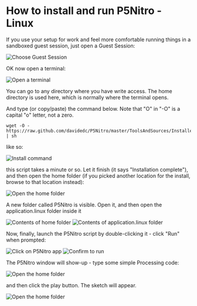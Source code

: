 How to install and run P5Nitro - Linux
==============================

If you use your setup for work and feel more comfortable running things in a sandboxed guest session, just open a Guest Session:

![Choose Guest Session](https://github.com/davidedc/P5Nitro/raw/master/Docs/Screenshots%20of%20linux%20installation/Screen%20shot%202011-08-14%20at%2013.34.44.png)

OK now open a terminal:

![Open a terminal](https://github.com/davidedc/P5Nitro/raw/master/Docs/Screenshots%20of%20linux%20installation/Screen%20shot%202011-08-14%20at%2013.35.35.png)

You can go to any directory where you have write access. The home directory is used here, which is normally where the terminal opens.

And type (or copy/paste) the command below. Note that "O" in "-O" is a capital "o" letter, not a zero.

	wget -O - https://raw.github.com/davidedc/P5Nitro/master/ToolsAndSources/Installer/P5NitroInstallerLinux.sh | sh

like so:

![Install command](https://github.com/davidedc/P5Nitro/raw/master/Docs/Screenshots%20of%20linux%20installation/Screen%20shot%202011-08-14%20at%2013.39.30.png)

this script takes a minute or so. Let it finish (it says "Installation complete"), and then open the home folder (if you picked another location for the install, browse to that location instead):

![Open the home folder](https://github.com/davidedc/P5Nitro/raw/master/Docs/Screenshots%20of%20linux%20installation/Screen%20shot%202011-08-14%20at%2013.42.52.png)

A new folder called P5Nitro is visible. Open it, and then open the application.linux folder inside it

![Contents of home folder](https://github.com/davidedc/P5Nitro/raw/master/Docs/Screenshots%20of%20linux%20installation/Screen%20shot%202011-08-14%20at%2013.43.21.png)
![Contents of application.linux folder](https://github.com/davidedc/P5Nitro/raw/master/Docs/Screenshots%20of%20linux%20installation/Screen%20shot%202011-08-14%20at%2013.43.42.png)

Now, finally, launch the P5Nitro script by double-clicking it - click "Run" when prompted:

![Click on P5Nitro app](https://github.com/davidedc/P5Nitro/raw/master/Docs/Screenshots%20of%20linux%20installation/Screen%20shot%202011-08-14%20at%2013.44.16.png)
![Confirm to run](https://github.com/davidedc/P5Nitro/raw/master/Docs/Screenshots%20of%20linux%20installation/Screen%20shot%202011-08-14%20at%2013.44.31.png)

The P5Nitro window will show-up - type some simple Processing code:

![Open the home folder](https://github.com/davidedc/P5Nitro/raw/master/Docs/Screenshots%20of%20linux%20installation/Screen%20shot%202011-08-14%20at%2013.45.30.png)

and then click the play button. The sketch will appear.

![Open the home folder](https://github.com/davidedc/P5Nitro/raw/master/Docs/Screenshots%20of%20linux%20installation/Screen%20shot%202011-08-14%20at%2013.45.59.png)
	
